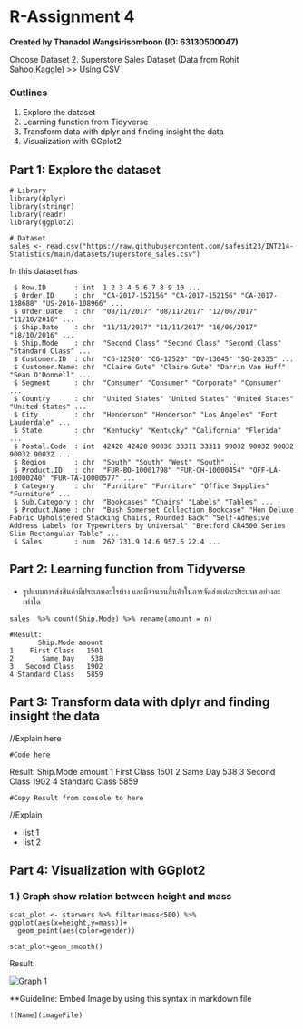 # R-Assignment 4

**Created by Thanadol Wangsirisomboon (ID: 63130500047)**

Choose Dataset
2. Superstore Sales Dataset (Data from Rohit Sahoo,[Kaggle](https://www.kaggle.com/rohitsahoo/sales-forecasting)) >> [Using CSV](https://raw.githubusercontent.com/safesit23/INT214-Statistics/main/datasets/superstore_sales.csv)


### Outlines
1. Explore the dataset
2. Learning function from Tidyverse
3. Transform data with dplyr and finding insight the data
4. Visualization with GGplot2

## Part 1: Explore the dataset

```
# Library
library(dplyr)
library(stringr)
library(readr)
library(ggplot2)

# Dataset
sales <- read.csv("https://raw.githubusercontent.com/safesit23/INT214-Statistics/main/datasets/superstore_sales.csv")
```

In this dataset has 
```
 $ Row.ID       : int  1 2 3 4 5 6 7 8 9 10 ...
 $ Order.ID     : chr  "CA-2017-152156" "CA-2017-152156" "CA-2017-138688" "US-2016-108966" ...
 $ Order.Date   : chr  "08/11/2017" "08/11/2017" "12/06/2017" "11/10/2016" ...
 $ Ship.Date    : chr  "11/11/2017" "11/11/2017" "16/06/2017" "18/10/2016" ...
 $ Ship.Mode    : chr  "Second Class" "Second Class" "Second Class" "Standard Class" ...
 $ Customer.ID  : chr  "CG-12520" "CG-12520" "DV-13045" "SO-20335" ...
 $ Customer.Name: chr  "Claire Gute" "Claire Gute" "Darrin Van Huff" "Sean O'Donnell" ...
 $ Segment      : chr  "Consumer" "Consumer" "Corporate" "Consumer" ...
 $ Country      : chr  "United States" "United States" "United States" "United States" ...
 $ City         : chr  "Henderson" "Henderson" "Los Angeles" "Fort Lauderdale" ...
 $ State        : chr  "Kentucky" "Kentucky" "California" "Florida" ...
 $ Postal.Code  : int  42420 42420 90036 33311 33311 90032 90032 90032 90032 90032 ...
 $ Region       : chr  "South" "South" "West" "South" ...
 $ Product.ID   : chr  "FUR-BO-10001798" "FUR-CH-10000454" "OFF-LA-10000240" "FUR-TA-10000577" ...
 $ Category     : chr  "Furniture" "Furniture" "Office Supplies" "Furniture" ...
 $ Sub.Category : chr  "Bookcases" "Chairs" "Labels" "Tables" ...
 $ Product.Name : chr  "Bush Somerset Collection Bookcase" "Hon Deluxe Fabric Upholstered Stacking Chairs, Rounded Back" "Self-Adhesive Address Labels for Typewriters by Universal" "Bretford CR4500 Series Slim Rectangular Table" ...
 $ Sales        : num  262 731.9 14.6 957.6 22.4 ...
```


## Part 2: Learning function from Tidyverse

- รูปแบบการส่งสินค้ามีประเภทอะไรบ้าง และมีจำนวนสิ้นค้าในการจัดส่งแต่ละประเภท อย่างละเท่าใด

```
sales  %>% count(Ship.Mode) %>% rename(amount = n)

#Result:
       Ship.Mode amount
1    First Class   1501
2       Same Day    538
3   Second Class   1902
4 Standard Class   5859
```


## Part 3: Transform data with dplyr and finding insight the data

//Explain here

```
#Code here
```

Result:
       Ship.Mode amount
1    First Class   1501
2       Same Day    538
3   Second Class   1902
4 Standard Class   5859
```
#Copy Result from console to here
```
//Explain

- list 1
- list 2

## Part 4: Visualization with GGplot2
### 1.) Graph show relation between height and mass
```
scat_plot <- starwars %>% filter(mass<500) %>% ggplot(aes(x=height,y=mass))+
  geom_point(aes(color=gender))

scat_plot+geom_smooth()
```
Result:

![Graph 1](graph1.png)

**Guideline:
Embed Image by using this syntax in markdown file
````
![Name](imageFile)
````
